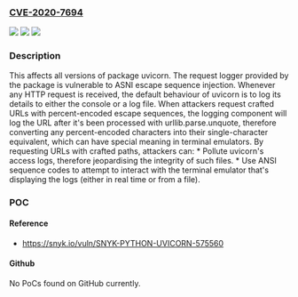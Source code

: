 ### [CVE-2020-7694](https://cve.mitre.org/cgi-bin/cvename.cgi?name=CVE-2020-7694)
![](https://img.shields.io/static/v1?label=Product&message=uvicorn&color=blue)
![](https://img.shields.io/static/v1?label=Version&message=0%20&color=brightgreen)
![](https://img.shields.io/static/v1?label=Vulnerability&message=Log%20Injection&color=brightgreen)

### Description

This affects all versions of package uvicorn. The request logger provided by the package is vulnerable to ASNI escape sequence injection. Whenever any HTTP request is received, the default behaviour of uvicorn is to log its details to either the console or a log file. When attackers request crafted URLs with percent-encoded escape sequences, the logging component will log the URL after it's been processed with urllib.parse.unquote, therefore converting any percent-encoded characters into their single-character equivalent, which can have special meaning in terminal emulators. By requesting URLs with crafted paths, attackers can: * Pollute uvicorn's access logs, therefore jeopardising the integrity of such files. * Use ANSI sequence codes to attempt to interact with the terminal emulator that's displaying the logs (either in real time or from a file).

### POC

#### Reference
- https://snyk.io/vuln/SNYK-PYTHON-UVICORN-575560

#### Github
No PoCs found on GitHub currently.

